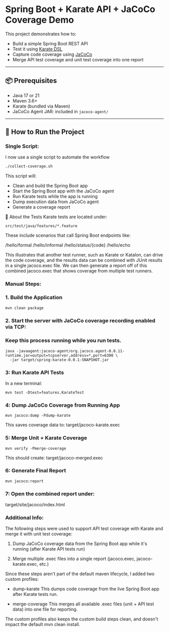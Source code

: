 # Spring Boot + Karate API + JaCoCo Coverage Demo

This project demonstrates how to:

- Build a simple Spring Boot REST API
- Test it using [Karate DSL](https://karatelabs.io/)
- Capture code coverage using [JaCoCo](https://www.jacoco.org/jacoco/)
- Merge API test coverage and unit test coverage into one report

---

## 📦 Prerequisites

- Java 17 or 21
- Maven 3.6+
- Karate (bundled via Maven)
- JaCoCo Agent JAR: included in `jacoco-agent/`

---

## 🚀 How to Run the Project

### Single Script:

I now use a single script to automate the workflow

```bash
./collect-coverage.sh
```

This script will:

- Clean and build the Spring Boot app
- Start the Spring Boot app with the JaCoCo agent
- Run Karate tests while the app is running
- Dump execution data from JaCoCo agent
- Generate a coverage report

🧪 About the Tests
Karate tests are located under:

```
src/test/java/features/*.feature
```

These include scenarios that call Spring Boot endpoints like:

/hello/formal
/hello/informal
/hello/status/{code}
/hello/echo

This illustrates that another test runner, such as Karate or Katalon, can drive the code coverage, and the results data can be combined with JUnit results in a single jacoco.exec file. We can then generate a report off of this combined jacoco.exec that shows coverage from multiple test runners.

### Manual Steps:

### 1. Build the Application

```bash
mvn clean package
```

### 2. Start the server with JaCoCo coverage recording enabled via TCP:

### Keep this process running while you run tests.

```
java -javaagent:jacoco-agent/org.jacoco.agent-0.8.11-runtime.jar=output=tcpserver,address=*,port=6300 \
  -jar target/spring-karate-0.0.1-SNAPSHOT.jar
```

### 3: Run Karate API Tests

In a new terminal:

```
mvn test -Dtest=features.KarateTest
```

### 4: Dump JaCoCo Coverage from Running App

```
mvn jacoco:dump -Pdump-karate
```

This saves coverage data to:
target/jacoco-karate.exec

### 5: Merge Unit + Karate Coverage

```
mvn verify -Pmerge-coverage
```

This should create:
target/jacoco-merged.exec

### 6: Generate Final Report

```
mvn jacoco:report
```

### 7: Open the combined report under:

target/site/jacoco/index.html

### Additional Info:

The following steps were used to support API test coverage with Karate and merge it with unit test coverage:

1. Dump JaCoCo coverage data from the Spring Boot app while it's running (after Karate API tests run)

2. Merge multiple .exec files into a single report (jacoco.exec, jacoco-karate.exec, etc.)

Since these steps aren't part of the default maven lifecycle, I added two custom profiles:

- dump-karate
  This dumps code coverage from the live Spring Boot app after Karate tests run.

- merge-coverage
  This merges all available .exec files (unit + API test data) into one file for reporting.

The custom profiles also keeps the custom build steps clean, and doesn't impact the default mvn clean install.
